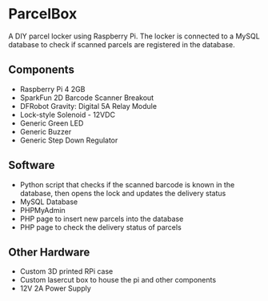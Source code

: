 # ParcelBox
A DIY parcel locker using Raspberry Pi. The locker is connected to a MySQL database to check if scanned parcels are registered in the database. 
## Components
- Raspberry Pi 4 2GB
- SparkFun 2D Barcode Scanner Breakout
- DFRobot Gravity: Digital 5A Relay Module
- Lock-style Solenoid - 12VDC
- Generic Green LED
- Generic Buzzer
- Generic Step Down Regulator
## Software
- Python script that checks if the scanned barcode is known in the database, then opens the lock and updates the delivery status
- MySQL Database
- PHPMyAdmin
- PHP page to insert new parcels into the database
- PHP page to check the delivery status of parcels
## Other Hardware
- Custom 3D printed RPi case
- Custom lasercut box to house the pi and other components
- 12V 2A Power Supply
